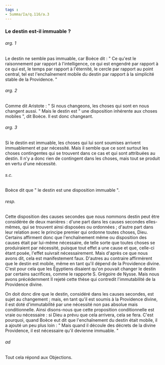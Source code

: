 ```yaml
---
tags : 
- Summa/Ia/q.116/a.3
---
```


### Le destin est-il immuable ?



###### arg. 1
Le destin ne semble pas immuable, car Boèce dit : " Ce qu'est le raisonnement par rapport à l'intelligence, ce qui est engendré par rapport à ce qui est, le temps par rapport à l'éternité, le cercle par rapport au point central, tel est l'enchaînement mobile du destin par rapport à la simplicité stable de la Providence. " 

###### arg. 2
Comme dit Aristote : " Si nous changeons, les choses qui sont en nous changent aussi. " Mais le destin est " une disposition inhérente aux choses mobiles ", dit Boèce. Il est donc changeant. 

###### arg. 3
Si le destin est immuable, les choses qui lui sont soumises arrivent immuablement et par nécessité. Mais il semble que ce sont surtout les choses contingentes qui se trouvent dans ce cas et qui sont attribuées au destin. Il n'y a donc rien de contingent dans les choses, mais tout se produit en vertu d'une nécessité. 

###### s.c.
Boèce dit que " le destin est une disposition immuable ". 

###### resp.
Cette disposition des causes secondes que nous nommons destin peut être considérée de deux manières : d'une part dans les causes secondes elles-mêmes, qui se trouvent ainsi disposées ou ordonnées ; d'autre part dans leur relation avec le principe premier qui ordonne toutes choses, Dieu. Certains affirment donc que l'enchaînement même ou disposition des causes était par lui-même nécessaire, de telle sorte que toutes choses se produiraient par nécessité, puisque tout effet a une cause et que, celle-ci étant posée, l'effet suivrait nécessairement. Mais d'après ce que nous avons dit, cela est manifestement faux. D'autres au contraire affirmèrent que le destin est mobile, même en tant qu'il dépend de la Providence divine. C'est pour cela que les Égyptiens disaient qu'on pouvait changer le destin par certains sacrifices, comme le rapporte S. Grégoire de Nysse. Mais nous avons précédemment Il rejeté cette thèse qui contredit l'immutabilité de la Providence divine. 

On doit donc dire que le destin, considéré dans les causes secondes, est sujet au changement ; mais, en tant qu'il est soumis à la Providence divine, il est doté d'immutabilité par une nécessité non pas absolue mais conditionnelle. Ainsi disons-nous que cette proposition conditionnelle est vraie ou nécessaire : si Dieu a prévu que cela arrivera, cela se fera. C'est pourquoi, quand Boèce eut dit que l'enchaînement du destin était mobile, il a ajouté un peu plus loin : " Mais quand il découle des décrets de la divine Providence, il est nécessaire qu'il devienne immuable. " 

###### ad 
Tout cela répond aux Objections. 

